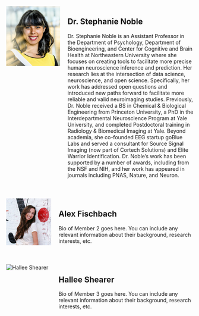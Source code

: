 <div style="display: flex; align-items: top; margin-bottom: 40px;">
    <div style="flex: 30%; margin-right: 20px;">
        <img src="img/steph.png" alt="Stephanie Noble" width="250">
    </div>
    <div style="flex: 70%;">
        <h2>Dr. Stephanie Noble</h2>
        <p>Dr. Stephanie Noble is an Assistant Professor in the Department of Psychology, Department of Bioengineering, and Center for Cognitive and Brain Health at Northeastern University where she focuses on creating tools to facilitate more precise human neuroscience inference and prediction. Her research lies at the intersection of data science, neuroscience, and open science. Specifically, her work has addressed open questions and introduced new paths forward to facilitate more reliable and valid neuroimaging studies. Previously, Dr. Noble received a BS in Chemical & Biological Engineering from Princeton University, a PhD in the Interdepartmental Neuroscience Program at Yale University, and completed Postdoctoral training in Radiology & Biomedical Imaging at Yale. Beyond academia, she co-founded EEG startup goBlue Labs and served a consultant for Source Signal Imaging (now part of Cortech Solutions) and Elite Warrior Identification. Dr. Noble’s work has been supported by a number of awards, including from the NSF and NIH, and her work has appeared in journals including PNAS, Nature, and Neuron.</p>
    </div>
</div>

<div style="display: flex; align-items: top; margin-bottom: 40px;">
    <div style="flex: 1; margin-right: 20px;">
        <img src="img/alex.jpeg" alt="Alex Fischbach" width="250">
    </div>
    <div style="flex: 3;">
        <h2>Alex Fischbach</h2>
        <p>Bio of Member 2 goes here. You can include any relevant information about their background, research interests, etc.</p>
    </div>
</div>

<div style="display: flex; align-items: top; margin-bottom: 40px;">
    <div style="flex: 1; margin-right: 20px;">
        <img src="img/hallee.jpg" alt="Hallee Shearer" width="250">
    </div>
    <div style="flex: 3;">
        <h2>Hallee Shearer</h2>
        <p>Bio of Member 3 goes here. You can include any relevant information about their background, research interests, etc.</p>
    </div>
</div>
